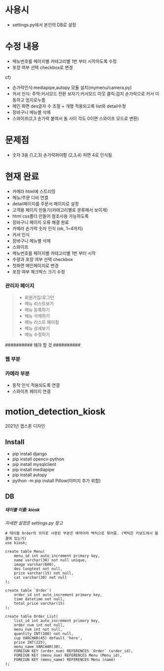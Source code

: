 # 사용시
- settings.py에서 본인의 DB로 설정

# 수정 내용
- 메뉴번호를 페이지별 카테고리별 1번 부터 시작하도록 수정
- 포장 여부 선택 checkbox로 변경

cf)
- 손가락인식:mediapipe,autopy 모듈 설치(mymenu/camera.py)
- 커서 인식:
  주먹:커서모드 전환
  보자기:커서모드 아웃
  클릭:검지 손가락으로 커서 이동하고 엄지로누름
- 메인 화면 des글자 수 조절 + 개행 적용되고록 list와 detail수정
- 장바구니 메뉴별 삭제
- 스와이프(2,3 손가락 붙여서 둘 사이 각도 0이면 스와이프 모드로 변환)

# 문제점
- 숫자 3을 (1,2,3) 손가락펴야함 (2,3,4) 피면 4로 인식됨


# 현재 완료
- 카메라 html에 스트리밍
- 메뉴/주문 디비 연결
- detail페이지를 주문서 페이지로 설정
- 고객용 페이지 만들기(카테고리별로 분류해서 보이게)
- html css폴더 만들어 참조사용 가능하도록
- 장바구니 페이지 오류 해결 완료
- 카메라 손가락 숫자 인식 (ok, 1~4까지)
- 커서 인식
- 장바구니 메뉴별 삭제
- 스와이프
- 메뉴번호를 페이지별 카테고리별 1번 부터 시작
- 수량과 포장 여부 선택 checkbox
- 첫화면 메인페이지로 변경
- 포장 여부 체크박스 크기 수정

### 관리자 페이지
> - 회원가입/로그인 
> - 메뉴 리스트보기
> - 메뉴 등록하기
> - 메뉴 삭제하기
> - 메뉴 리스트 페이징 
> - 메뉴 상세보기
> - 메뉴 수정하기

##########  해야 할 것  ########## 

### 웹 부분

### 카메라 부분
- 동작 인식 적용되도록 연결
- 스와이프 페이지 연결

# motion_detection_kiosk
2021년 캡스톤 디자인

## Install
- pip install django
- pip install opencv-python
- pip install mysqlclient
- pip install mediapipe
- pip install autopy
- python -m pip install Pillow(이미지 추가 위함)

## DB
##### 테이블 이름: kiosk
*자세한 설정은 settings.py 참고*

```mysql
# 테이블 Order의 의미로 사용된 부분은 예약어라 백틱으로 묶어줌. (백틱은 키보드에서 물결에 있는거)  
use kiosk;

create table Menu(
    menu_id int auto_increment primary key,
    name varchar(30) not null unique,
    image varchar(600),
    des longtext not null,
    price varchar(15) not null,
    cat varchar(30) not null
);

create table `Order`(  
    order_id int auto_increment primary key,
    time datetime not null,
    total_price varchar(15)
);

create table Order_List(
    list_id int auto_increment primary key,
    order_num int not null,
    menu_num int not null,
    quantity INT(100) not null,
    cup VARCHAR(45) default 'here',
    price INT(225),
    menu_name VARCHAR(30),
    FOREIGN KEY (order_num) REFERENCES `Order` (order_id),
	FOREIGN KEY (menu_num) REFERENCES Menu (Menu_id),
	FOREIGN KEY (menu_name) REFERENCES Menu (name)
);
```
